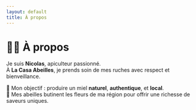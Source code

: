 ```yaml
---
layout: default
title: À propos
---
```


<link rel="stylesheet" href="/assets/css/custom.css">

# 👨‍🌾 À propos

Je suis **Nicolas**, apiculteur passionné.  
À **La Casa Abeilles**, je prends soin de mes ruches avec respect et bienveillance.  

🍯 Mon objectif : produire un miel **naturel**, **authentique**, et **local**.  
🌸 Mes abeilles butinent les fleurs de ma région pour offrir une richesse de saveurs uniques.
